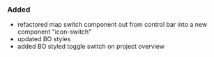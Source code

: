 ### Added
- refactored map switch component out from control bar into a new component "icon-switch"
- updated BO styles
- added BO styled toggle switch on project overview
